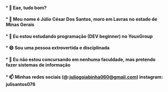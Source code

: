 #### ° 👋 Eae, tudo bom? 
#### ° 💬 Meu nome é Júlio César Dos Santos, moro em Lavras no estado de Minas Gerais
#### ° 📖 Eu estou estudando programação (DEV beginner) no YouxGroup
#### ° 😄 Sou uma pessoa extrovertida e disciplinada
#### ° 🔭 Eu não estou concursando em nenhuma faculdade, mas pretendo fazer sistemas de informação 
#### ° 📫 Minhas redes sociais (@:juliogoiabinha060@gmail.com) instagram: julisantos076


